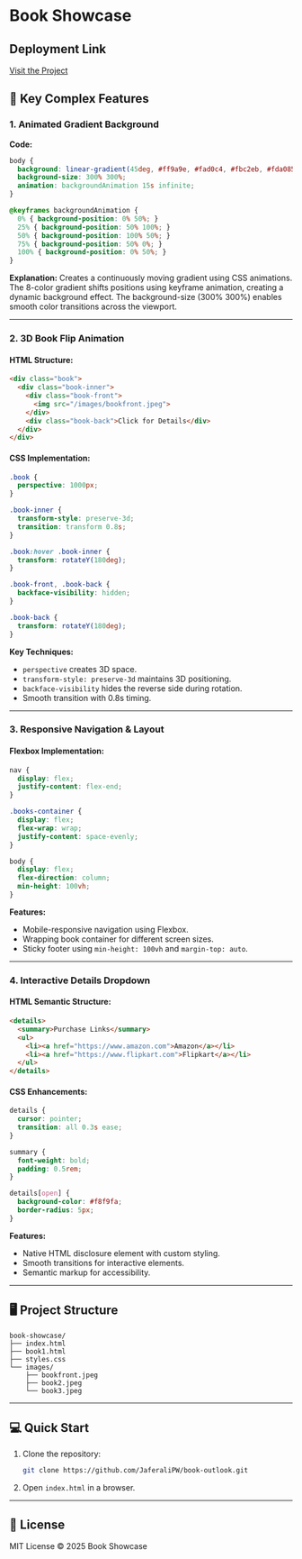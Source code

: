 # Book Showcase

## Deployment Link
[Visit the Project](https://inspiring-scone-d72a24.netlify.app/)

## 🎯 Key Complex Features

### 1. Animated Gradient Background
**Code:**
```css
body {
  background: linear-gradient(45deg, #ff9a9e, #fad0c4, #fbc2eb, #fda085, #f6d365, #c9ffbf, #9be2fe, #e6c1c1);
  background-size: 300% 300%;
  animation: backgroundAnimation 15s infinite;
}

@keyframes backgroundAnimation {
  0% { background-position: 0% 50%; }
  25% { background-position: 50% 100%; }
  50% { background-position: 100% 50%; }
  75% { background-position: 50% 0%; }
  100% { background-position: 0% 50%; }
}
```
**Explanation:**
Creates a continuously moving gradient using CSS animations. The 8-color gradient shifts positions using keyframe animation, creating a dynamic background effect. The background-size (300% 300%) enables smooth color transitions across the viewport.

---

### 2. 3D Book Flip Animation

#### HTML Structure:
```html
<div class="book">
  <div class="book-inner">
    <div class="book-front">
      <img src="/images/bookfront.jpeg">
    </div>
    <div class="book-back">Click for Details</div>
  </div>
</div>
```

#### CSS Implementation:
```css
.book {
  perspective: 1000px;
}

.book-inner {
  transform-style: preserve-3d;
  transition: transform 0.8s;
}

.book:hover .book-inner {
  transform: rotateY(180deg);
}

.book-front, .book-back {
  backface-visibility: hidden;
}

.book-back {
  transform: rotateY(180deg);
}
```

**Key Techniques:**
- `perspective` creates 3D space.
- `transform-style: preserve-3d` maintains 3D positioning.
- `backface-visibility` hides the reverse side during rotation.
- Smooth transition with 0.8s timing.

---

### 3. Responsive Navigation & Layout

#### Flexbox Implementation:
```css
nav {
  display: flex;
  justify-content: flex-end;
}

.books-container {
  display: flex;
  flex-wrap: wrap;
  justify-content: space-evenly;
}

body {
  display: flex;
  flex-direction: column;
  min-height: 100vh;
}
```

**Features:**
- Mobile-responsive navigation using Flexbox.
- Wrapping book container for different screen sizes.
- Sticky footer using `min-height: 100vh` and `margin-top: auto`.

---

### 4. Interactive Details Dropdown

#### HTML Semantic Structure:
```html
<details>
  <summary>Purchase Links</summary>
  <ul>
    <li><a href="https://www.amazon.com">Amazon</a></li>
    <li><a href="https://www.flipkart.com">Flipkart</a></li>
  </ul>
</details>
```

#### CSS Enhancements:
```css
details {
  cursor: pointer;
  transition: all 0.3s ease;
}

summary {
  font-weight: bold;
  padding: 0.5rem;
}

details[open] {
  background-color: #f8f9fa;
  border-radius: 5px;
}
```

**Features:**
- Native HTML disclosure element with custom styling.
- Smooth transitions for interactive elements.
- Semantic markup for accessibility.

---

## 🖥️ Project Structure
```
book-showcase/
├── index.html
├── book1.html
├── styles.css
└── images/
    ├── bookfront.jpeg
    ├── book2.jpeg
    └── book3.jpeg
```

---

## 💻 Quick Start
1. Clone the repository:
   ```bash
   git clone https://github.com/JaferaliPW/book-outlook.git
   ```
2. Open `index.html` in a browser.

---

## 📝 License
MIT License © 2025 Book Showcase

